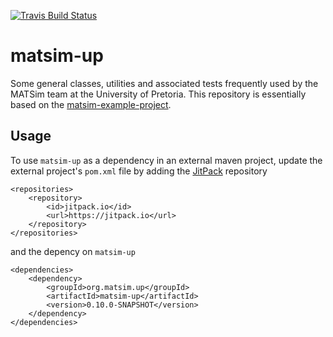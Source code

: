 [![Travis Build Status](https://travis-ci.com/matsim-up/matsim-up.svg?branch=master)](https://travis-ci.com/matsim-up/matsim-up)

# matsim-up
Some general classes, utilities and associated tests frequently used by the MATSim team at the University of Pretoria. This repository is essentially based on the [matsim-example-project](https://github.com/matsim-org/matsim-example-project).

## Usage

To use `matsim-up` as a dependency in an external maven project, update the external project's `pom.xml` file by adding the [JitPack](https://jitpack.io) repository

```
<repositories>
	<repository>
		<id>jitpack.io</id>
		<url>https://jitpack.io</url>
	</repository>
</repositories>
```

and the depency on `matsim-up`

```
<dependencies>
	<dependency>
		<groupId>org.matsim.up</groupId>
		<artifactId>matsim-up</artifactId>
		<version>0.10.0-SNAPSHOT</version>
	</dependency>
</dependencies>
```
